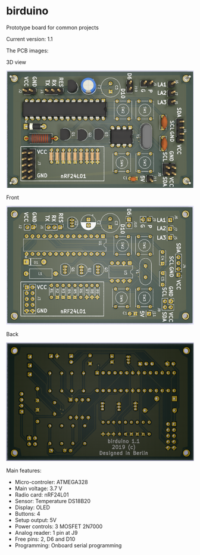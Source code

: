 # birduino
Prototype board for common projects

Current version: 1.1

The PCB images:

3D view

![birduino 1.0 PCB](images/birduino1.0.pcb.png)

Front

![birduino 1.0 PCB front](images/birduino1.0.pcb.front.png)

Back

![birduino 1.0 PCB back](images/birduino1.0.pcb.back.png)

Main features:

  * Micro-controler: ATMEGA328
  * Main voltage: 3.7 V
  * Radio card: nRF24L01
  * Sensor: Temperature DS18B20
  * Display: OLED
  * Buttons: 4
  * Setup output: 5V
  * Power controls: 3 MOSFET 2N7000
  * Analog reader: 1 pin at J9
  * Free pins: 2, D6 and D10
  * Programming: Onboard serial programming
